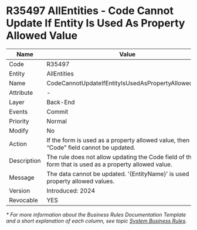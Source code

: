 ﻿---
erp.type: business-rule
erp.entity: all-entities
---

# R35497 AllEntities - Code Cannot Update If Entity Is Used As Property Allowed Value

| Name | Value |
| ---- | ----- |
| Code | R35497 |
| Entity | AllEntities |
| Name | CodeCannotUpdateIfEntityIsUsedAsPropertyAllowedValue |
| Attribute | - |
| Layer | Back-End |
| Events | Commit |
| Priority | Normal |
| Modify | No |
| Action | If the form is used as a property allowed value, then its “Code” field cannot be updated. |
| Description| The rule does not allow updating the Code field of the form that is used as a property allowed value.|
| Message | The data cannot be updated. '{EntityName}' is used as a property allowed values.|
| Version | Introduced: 2024 |
| Revocable | YES |

*\* For more information about the Business Rules Documentation Template and a short explanation of each column, see
topic [System Business Rules](../templates/template-description-system-business-rules.md).*
